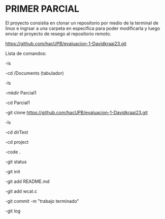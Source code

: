 <h1> PRIMER PARCIAL </h1>

El proyecto consistia en clonar un repositorio por medio de la terminal de linux e ingrsar a una carpeta en especifica para poder modificarla y luego enviar el proyecto de resego al repositorio remoto.

https://github.com/hacUPB/evaluacion-1-Davidkraai23.git

Lista de comandos:

-ls 

-cd /Documents (tabulador)

-ls

-mkdir Parcial1

-cd Parcial1

-git clone https://github.com/hacUPB/evaluacion-1-Davidkraai23.git

-ls

-cd dirTest

-cd project

-code .

-git status

-git init

-git add README.md

-git add wcat.c

-git commit -m "trabajo terminado"

-git log